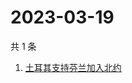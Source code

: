 # 2023-03-19

共 1 条

<!-- BEGIN -->
<!-- 最后更新时间 Sun Mar 19 2023 05:11:01 GMT+0800 (China Standard Time) -->

1. [土耳其支持芬兰加入北约](https://www.zhihu.com/search?q=土耳其支持芬兰加入北约)

<!-- END -->

